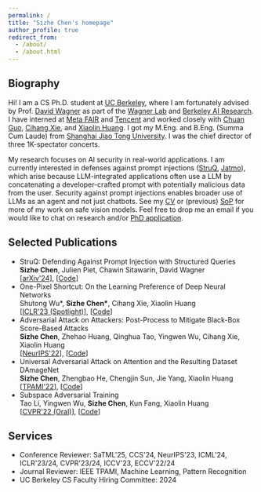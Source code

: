 ```yaml
---
permalink: /
title: "Sizhe Chen's homepage"
author_profile: true
redirect_from: 
  - /about/
  - /about.html
---
```


  
Biography
------
Hi! I am a CS Ph.D. student at [UC Berkeley](https://eecs.berkeley.edu), where I am fortunately advised by Prof. [David Wagner](https://people.eecs.berkeley.edu/~daw) as part of the [Wagner Lab](https://wagner-group.github.io) and [Berkeley AI Research](https://bair.berkeley.edu). I have interned at [Meta FAIR](https://ai.meta.com/research) and [Tencent](https://www.tencent.com/en-us) and worked closely with [Chuan Guo](https://sites.google.com/view/chuanguo), [Cihang Xie](https://cihangxie.github.io), and [Xiaolin Huang](http://www.pami.sjtu.edu.cn/en/xiaolin). I got my M.Eng. and B.Eng. (Summa Cum Laude) from [Shanghai Jiao Tong University](http://en.sjtu.edu.cn). I was the chief director of three 1K-spectator concerts. 

My research focuses on AI security in real-world applications. I am currently interested in defenses against prompt injections ([StruQ](http://arxiv.org/abs/2402.06363), [Jatmo](https://arxiv.org/abs/2312.17673)), which arise because LLM-integrated applications often use a LLM by concatenating a developer-crafted prompt with potentially malicious data from the user. Security against prompt injections enables broader use of LLMs as an agent and not just chatbots. See my [CV](https://drive.google.com/file/d/1UmHL5TfvXIGuNRIPX9DHT_LwRCu1Hkf1/view?usp=sharing) or (previous) [SoP](https://drive.google.com/file/d/1nmocMJFOmw_5_N1roe96Vszhhg7zhaZS/view?usp=sharing) for more of my work on safe vision models. Feel free to drop me an email if you would like to chat on research and/or [PhD application](https://zhuanlan.zhihu.com/p/633879303).


Selected Publications
------
+ StruQ: Defending Against Prompt Injection with Structured Queries <br/> **Sizhe Chen**, Julien Piet, Chawin Sitawarin, David Wagner <br/> [[arXiv'24](http://arxiv.org/abs/2402.06363)], [[Code](https://github.com/Sizhe-Chen/StruQ)]
+ One-Pixel Shortcut: On the Learning Preference of Deep Neural Networks <br/> Shutong Wu\*, **Sizhe Chen\***, Cihang Xie, Xiaolin Huang <br/> [[ICLR'23 (Spotlight)](https://openreview.net/forum?id=p7G8t5FVn2h)], [[Code](https://github.com/cychomatica/One-Pixel-Shotcut)]
+ Adversarial Attack on Attackers: Post-Process to Mitigate Black-Box Score-Based Attacks <br/> **Sizhe Chen**, Zhehao Huang, Qinghua Tao, Yingwen Wu, Cihang Xie, Xiaolin Huang <br/> [[NeurIPS'22](https://openreview.net/forum?id=7hhH95QKKDX)], [[Code](https://github.com/Sizhe-Chen/AAA)]
+ Universal Adversarial Attack on Attention and the Resulting Dataset DAmageNet <br/> **Sizhe Chen**, Zhengbao He, Chengjin Sun, Jie Yang, Xiaolin Huang <br/> [[TPAMI'22](https://ieeexplore.ieee.org/document/9238430)], [[Code](https://github.com/Sizhe-Chen/DAmageNet)]
+ Subspace Adversarial Training <br/> Tao Li, Yingwen Wu, **Sizhe Chen**, Kun Fang, Xiaolin Huang <br/> [[CVPR'22 (Oral)](https://openaccess.thecvf.com/content/CVPR2022/html/Li_Subspace_Adversarial_Training_CVPR_2022_paper)], [[Code](https://github.com/nblt/Sub-AT)]


Services
------
+ Conference Reviewer: SaTML'25, CCS'24, NeurIPS'23, ICML'24, ICLR'23/24, CVPR'23/24, ICCV'23, ECCV'22/24
+ Journal Reviewer: IEEE TPAMI, Machine Learning, Pattern Recognition
+ UC Berkeley CS Faculty Hiring Committee: 2024
